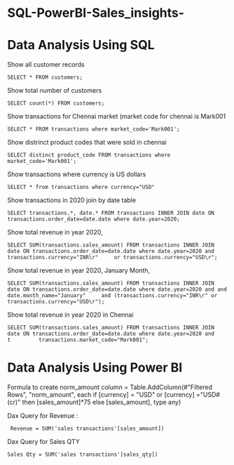 # SQL-PowerBI-Sales_insights-




# Data Analysis Using SQL 

Show all customer records

    SELECT * FROM customers;

Show total number of customers

    SELECT count(*) FROM customers;

Show transactions for Chennai market (market code for chennai is Mark001

    SELECT * FROM transactions where market_code='Mark001';

Show distrinct product codes that were sold in chennai

    SELECT distinct product_code FROM transactions where market_code='Mark001';

Show transactions where currency is US dollars

    SELECT * from transactions where currency="USD"

Show transactions in 2020 join by date table

    SELECT transactions.*, date.* FROM transactions INNER JOIN date ON transactions.order_date=date.date where date.year=2020;

Show total revenue in year 2020,

    SELECT SUM(transactions.sales_amount) FROM transactions INNER JOIN date ON transactions.order_date=date.date where date.year=2020 and transactions.currency="INR\r"     or transactions.currency="USD\r";

Show total revenue in year 2020, January Month,

    SELECT SUM(transactions.sales_amount) FROM transactions INNER JOIN date ON transactions.order_date=date.date where date.year=2020 and and date.month_name="January"     and (transactions.currency="INR\r" or transactions.currency="USD\r");

Show total revenue in year 2020 in Chennai

    SELECT SUM(transactions.sales_amount) FROM transactions INNER JOIN date ON transactions.order_date=date.date where date.year=2020 and                        t         transactions.market_code="Mark001";  

# Data Analysis Using Power BI
Formula to create norm_amount column
     = Table.AddColumn(#"Filtered Rows", "norm_amount", each if [currency] = "USD" or [currency] ="USD#(cr)" then [sales_amount]*75 else [sales_amount], type any)
     
Dax Query for Revenue :

     Revenue = SUM('sales transactions'[sales_amount])
     
Dax Query for Sales QTY

    Sales Qty = SUM('sales transactions'[sales_qty])
